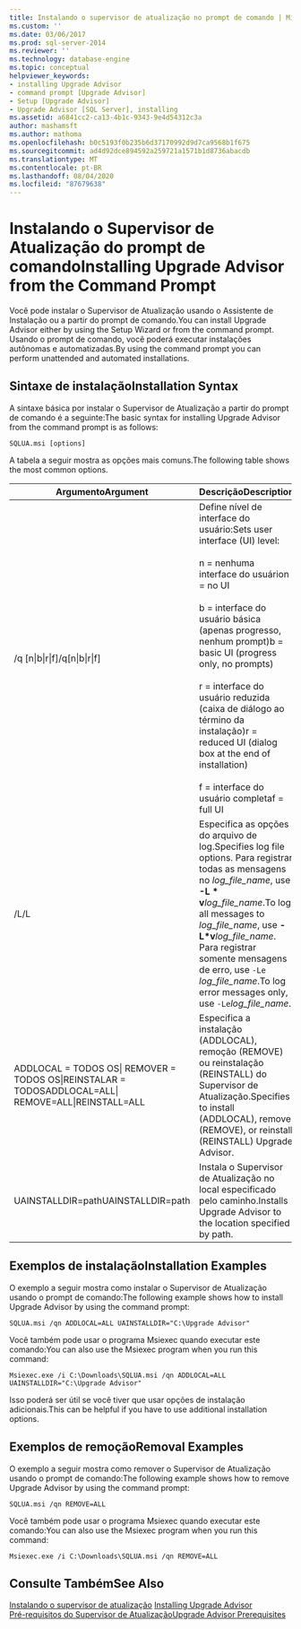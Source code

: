 ```yaml
---
title: Instalando o supervisor de atualização no prompt de comando | Microsoft Docs
ms.custom: ''
ms.date: 03/06/2017
ms.prod: sql-server-2014
ms.reviewer: ''
ms.technology: database-engine
ms.topic: conceptual
helpviewer_keywords:
- installing Upgrade Advisor
- command prompt [Upgrade Advisor]
- Setup [Upgrade Advisor]
- Upgrade Advisor [SQL Server], installing
ms.assetid: a6841cc2-ca13-4b1c-9343-9e4d54312c3a
author: mashamsft
ms.author: mathoma
ms.openlocfilehash: b0c5193f0b235b6d37170992d9d7ca9568b1f675
ms.sourcegitcommit: ad4d92dce894592a259721a1571b1d8736abacdb
ms.translationtype: MT
ms.contentlocale: pt-BR
ms.lasthandoff: 08/04/2020
ms.locfileid: "87679638"
---
```

# <a name="installing-upgrade-advisor-from-the-command-prompt"></a><span data-ttu-id="9b3db-102">Instalando o Supervisor de Atualização do prompt de comando</span><span class="sxs-lookup"><span data-stu-id="9b3db-102">Installing Upgrade Advisor from the Command Prompt</span></span>
  <span data-ttu-id="9b3db-103">Você pode instalar o Supervisor de Atualização usando o Assistente de Instalação ou a partir do prompt de comando.</span><span class="sxs-lookup"><span data-stu-id="9b3db-103">You can install Upgrade Advisor either by using the Setup Wizard or from the command prompt.</span></span> <span data-ttu-id="9b3db-104">Usando o prompt de comando, você poderá executar instalações autônomas e automatizadas.</span><span class="sxs-lookup"><span data-stu-id="9b3db-104">By using the command prompt you can perform unattended and automated installations.</span></span>  
  
## <a name="installation-syntax"></a><span data-ttu-id="9b3db-105">Sintaxe de instalação</span><span class="sxs-lookup"><span data-stu-id="9b3db-105">Installation Syntax</span></span>  
 <span data-ttu-id="9b3db-106">A sintaxe básica por instalar o Supervisor de Atualização a partir do prompt de comando é a seguinte:</span><span class="sxs-lookup"><span data-stu-id="9b3db-106">The basic syntax for installing Upgrade Advisor from the command prompt is as follows:</span></span>  
  
 `SQLUA.msi [options]`  
  
 <span data-ttu-id="9b3db-107">A tabela a seguir mostra as opções mais comuns.</span><span class="sxs-lookup"><span data-stu-id="9b3db-107">The following table shows the most common options.</span></span>  
  
|<span data-ttu-id="9b3db-108">Argumento</span><span class="sxs-lookup"><span data-stu-id="9b3db-108">Argument</span></span>|<span data-ttu-id="9b3db-109">Descrição</span><span class="sxs-lookup"><span data-stu-id="9b3db-109">Description</span></span>|  
|--------------|-----------------|  
|<span data-ttu-id="9b3db-110">/q [n&#124;b&#124;r&#124;f]</span><span class="sxs-lookup"><span data-stu-id="9b3db-110">/q[n&#124;b&#124;r&#124;f]</span></span>|<span data-ttu-id="9b3db-111">Define nível de interface do usuário:</span><span class="sxs-lookup"><span data-stu-id="9b3db-111">Sets user interface (UI) level:</span></span><br /><br /> <span data-ttu-id="9b3db-112">n = nenhuma interface do usuário</span><span class="sxs-lookup"><span data-stu-id="9b3db-112">n = no UI</span></span><br /><br /> <span data-ttu-id="9b3db-113">b = interface do usuário básica (apenas progresso, nenhum prompt)</span><span class="sxs-lookup"><span data-stu-id="9b3db-113">b = basic UI (progress only, no prompts)</span></span><br /><br /> <span data-ttu-id="9b3db-114">r = interface do usuário reduzida (caixa de diálogo ao término da instalação)</span><span class="sxs-lookup"><span data-stu-id="9b3db-114">r = reduced UI (dialog box at the end of installation)</span></span><br /><br /> <span data-ttu-id="9b3db-115">f = interface do usuário completa</span><span class="sxs-lookup"><span data-stu-id="9b3db-115">f = full UI</span></span>|  
|<span data-ttu-id="9b3db-116">/L</span><span class="sxs-lookup"><span data-stu-id="9b3db-116">/L</span></span>|<span data-ttu-id="9b3db-117">Especifica as opções do arquivo de log.</span><span class="sxs-lookup"><span data-stu-id="9b3db-117">Specifies log file options.</span></span> <span data-ttu-id="9b3db-118">Para registrar todas as mensagens no *log_file_name*, use **-L \* v**_log_file_name_.</span><span class="sxs-lookup"><span data-stu-id="9b3db-118">To log all messages to *log_file_name*, use **-L\*v**_log_file_name_.</span></span> <span data-ttu-id="9b3db-119">Para registrar somente mensagens de erro, use `-Le` *log_file_name*.</span><span class="sxs-lookup"><span data-stu-id="9b3db-119">To log error messages only, use `-Le`*log_file_name*.</span></span>|  
|<span data-ttu-id="9b3db-120">ADDLOCAL = TODOS OS&#124; REMOVER = TODOS OS&#124;REINSTALAR = TODOS</span><span class="sxs-lookup"><span data-stu-id="9b3db-120">ADDLOCAL=ALL&#124; REMOVE=ALL&#124;REINSTALL=ALL</span></span>|<span data-ttu-id="9b3db-121">Especifica a instalação (ADDLOCAL), remoção (REMOVE) ou reinstalação (REINSTALL) do Supervisor de Atualização.</span><span class="sxs-lookup"><span data-stu-id="9b3db-121">Specifies to install (ADDLOCAL), remove (REMOVE), or reinstall (REINSTALL) Upgrade Advisor.</span></span>|  
|<span data-ttu-id="9b3db-122">UAINSTALLDIR=path</span><span class="sxs-lookup"><span data-stu-id="9b3db-122">UAINSTALLDIR=path</span></span>|<span data-ttu-id="9b3db-123">Instala o Supervisor de Atualização no local especificado pelo caminho.</span><span class="sxs-lookup"><span data-stu-id="9b3db-123">Installs Upgrade Advisor to the location specified by path.</span></span>|  
  
## <a name="installation-examples"></a><span data-ttu-id="9b3db-124">Exemplos de instalação</span><span class="sxs-lookup"><span data-stu-id="9b3db-124">Installation Examples</span></span>  
 <span data-ttu-id="9b3db-125">O exemplo a seguir mostra como instalar o Supervisor de Atualização usando o prompt de comando:</span><span class="sxs-lookup"><span data-stu-id="9b3db-125">The following example shows how to install Upgrade Advisor by using the command prompt:</span></span>  
  
```  
SQLUA.msi /qn ADDLOCAL=ALL UAINSTALLDIR="C:\Upgrade Advisor"  
```  
  
 <span data-ttu-id="9b3db-126">Você também pode usar o programa Msiexec quando executar este comando:</span><span class="sxs-lookup"><span data-stu-id="9b3db-126">You can also use the Msiexec program when you run this command:</span></span>  
  
```  
Msiexec.exe /i C:\Downloads\SQLUA.msi /qn ADDLOCAL=ALL UAINSTALLDIR="C:\Upgrade Advisor"  
```  
  
 <span data-ttu-id="9b3db-127">Isso poderá ser útil se você tiver que usar opções de instalação adicionais.</span><span class="sxs-lookup"><span data-stu-id="9b3db-127">This can be helpful if you have to use additional installation options.</span></span>  
  
## <a name="removal-examples"></a><span data-ttu-id="9b3db-128">Exemplos de remoção</span><span class="sxs-lookup"><span data-stu-id="9b3db-128">Removal Examples</span></span>  
 <span data-ttu-id="9b3db-129">O exemplo a seguir mostra como remover o Supervisor de Atualização usando o prompt de comando:</span><span class="sxs-lookup"><span data-stu-id="9b3db-129">The following example shows how to remove Upgrade Advisor by using the command prompt:</span></span>  
  
```  
SQLUA.msi /qn REMOVE=ALL  
```  
  
 <span data-ttu-id="9b3db-130">Você também pode usar o programa Msiexec quando executar este comando:</span><span class="sxs-lookup"><span data-stu-id="9b3db-130">You can also use the Msiexec program when you run this command:</span></span>  
  
```  
Msiexec.exe /i C:\Downloads\SQLUA.msi /qn REMOVE=ALL  
```  
  
## <a name="see-also"></a><span data-ttu-id="9b3db-131">Consulte Também</span><span class="sxs-lookup"><span data-stu-id="9b3db-131">See Also</span></span>  
 <span data-ttu-id="9b3db-132">[Instalando o supervisor de atualização](../../../2014/sql-server/install/installing-upgrade-advisor.md) </span><span class="sxs-lookup"><span data-stu-id="9b3db-132">[Installing Upgrade Advisor](../../../2014/sql-server/install/installing-upgrade-advisor.md) </span></span>  
 [<span data-ttu-id="9b3db-133">Pré-requisitos do Supervisor de Atualização</span><span class="sxs-lookup"><span data-stu-id="9b3db-133">Upgrade Advisor Prerequisites</span></span>](../../../2014/sql-server/install/upgrade-advisor-prerequisites.md)  
  
  
